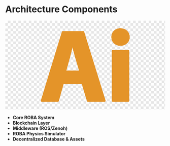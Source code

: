 # Architecture Components

![Architecture Diagram](../../static/ai.png)

- **Core ROBA System**  
- **Blockchain Layer**  
- **Middleware (ROS/Zenoh)**  
- **ROBA Physics Simulator**  
- **Decentralized Database & Assets**  
